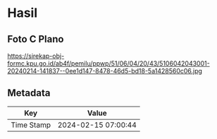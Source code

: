 # Hasil

## Foto C Plano

https://sirekap-obj-formc.kpu.go.id/ab4f/pemilu/ppwp/51/06/04/20/43/5106042043001-20240214-141837--0ee1d147-8478-46d5-bd18-5a1428560c06.jpg


## Metadata

| Key        | Value               |
| ---------- | ------------------- |
| Time Stamp | 2024-02-15 07:00:44 |



